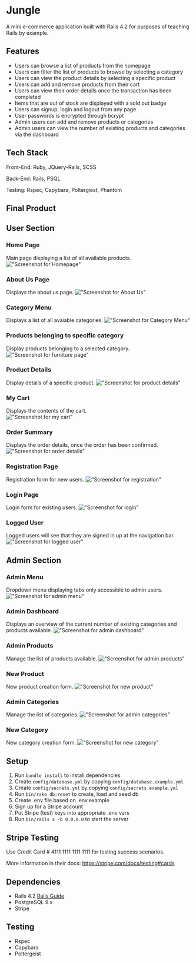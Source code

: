 # Jungle

A mini e-commerce application built with Rails 4.2 for purposes of teaching Rails by example.

## Features

* Users can browse a list of products from the homepage
* Users can filter the list of products to browse by selecting a category 
* Users can view the product details by selecting a specific product  
* Users can add and remove products from their cart 
* Users can view their order details once the transaction has been completed
* Items that are out of stock are displayed with a sold out badge 
* Users can signup, login and logout from any page 
* User passwords is encrypted through bcrypt
* Admin users can add and remove products or categories 
* Admin users can view the number of existing products and categories via the dashboard

## Tech Stack 

Front-End: Ruby, JQuery-Rails, SCSS 

Back-End: Rails, PSQL

Testing: Rspec, Capybara, Poltergiest, Phantom 

## Final Product

## User Section 
### Home Page 
Main page displaying a list of all available products. 
!["Screenshot for Homepage"](https://github.com/Lanuvelza/jungle-rails/blob/master/doc/home-page.png?raw=true)

### About Us Page 
Displays the about us page.
!["Screenshot for About Us"](https://github.com/Lanuvelza/jungle-rails/blob/master/doc/about-us.png?raw=true)

### Category Menu 
Displays a list of all avaiable categories.
!["Screenshot for Category Menu"](https://github.com/Lanuvelza/jungle-rails/blob/master/doc/categories-filter.png?raw=true)

### Products belonging to specific category 
Display products belonging to a selected category. 
!["Screenshot for furniture page"](https://github.com/Lanuvelza/jungle-rails/blob/master/doc/furniture-page.png?raw=true)

### Product Details 
Display details of a specific product.
!["Screenshot for product details"](https://github.com/Lanuvelza/jungle-rails/blob/master/doc/product-details.png?raw=true)

### My Cart 
Displays the contents of the cart.   
!["Screenshot for my cart"](https://github.com/Lanuvelza/jungle-rails/blob/master/doc/my-cart.png?raw=true)

### Order Summary
Displays the order details, once the order has been confirmed. 
!["Screenshot for order details"](https://github.com/Lanuvelza/jungle-rails/blob/master/doc/order-details.png?raw=true)

### Registration Page 
Registration form for new users. 
!["Screenshot for registration"](https://github.com/Lanuvelza/jungle-rails/blob/master/doc/sign-up.png?raw=true)

### Login Page 
Login form for existing users. 
!["Screenshot for login"](https://github.com/Lanuvelza/jungle-rails/blob/master/doc/login.png?raw=true)


### Logged User 
Logged users will see that they are signed in up at the navigation bar. 
!["Screenshot for logged user"](https://github.com/Lanuvelza/jungle-rails/blob/master/doc/logged-user.png?raw=true)

## Admin Section 

### Admin Menu 
Dropdown menu displaying tabs only accessible to admin users. 
!["Screenshot for admin menu"](https://github.com/Lanuvelza/jungle-rails/blob/master/doc/admin-menu.png?raw=true)

### Admin Dashboard
Displays an overview of the current number of existing categories and products available. 
!["Screenshot for admin dashboard"](https://github.com/Lanuvelza/jungle-rails/blob/master/doc/admin-dashboard.png?raw=true)

### Admin Products 
Manage the list of products available. 
!["Screenshot for admin products"](https://github.com/Lanuvelza/jungle-rails/blob/master/doc/admin-products.png?raw=true)

### New Product  
New product creation form. 
!["Screenshot for new product"](https://github.com/Lanuvelza/jungle-rails/blob/master/doc/admin-new-product.png?raw=true)

### Admin Categories 
Manage the list of categories. 
!["Screenshot for admin categories"](https://github.com/Lanuvelza/jungle-rails/blob/master/doc/admin-categories.png?raw=true)


### New Category 
New category creation form. 
!["Screenshot for new category"](https://github.com/Lanuvelza/jungle-rails/blob/master/doc/admin-new-category.png?raw=true)


## Setup

1. Run `bundle install` to install dependencies
2. Create `config/database.yml` by copying `config/database.example.yml`
3. Create `config/secrets.yml` by copying `config/secrets.example.yml`
4. Run `bin/rake db:reset` to create, load and seed db
5. Create .env file based on .env.example
6. Sign up for a Stripe account
7. Put Stripe (test) keys into appropriate .env vars
8. Run `bin/rails s -b 0.0.0.0` to start the server

## Stripe Testing

Use Credit Card # 4111 1111 1111 1111 for testing success scenarios.

More information in their docs: <https://stripe.com/docs/testing#cards>

## Dependencies

* Rails 4.2 [Rails Guide](http://guides.rubyonrails.org/v4.2/)
* PostgreSQL 9.x
* Stripe

## Testing 

* Rspec
* Capybara
* Poltergeist 
